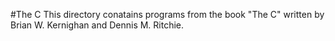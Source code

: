 #The C
This directory conatains programs from the book "The C" written by Brian W. Kernighan and Dennis M. Ritchie. 